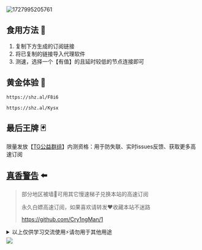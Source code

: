 ![1727995205761](https://github.com/user-attachments/assets/d4211b88-f0b3-417a-8a1c-c053f9f5ce83)

## 食用方法 🍖
1. 复制下方生成的订阅链接
2. 将已复制的链接导入代理软件
3. 测速，选择一个【有值】的且延时较低的节点连接即可

## 黄金体验 💸
```
https://shz.al/F8i6
```
```
https://shz.al/Kysx
```

## 最后王牌 🃏
限量发放【[TG公益群组](https://t.me/+z1HWB3Ns5vowYTM9)】内测资格：用于防失联、实时issues反馈、获取更多高速订阅

## [真香警告](https://github.com/user-attachments/assets/123a42e9-76ea-481b-8244-6cac18c03ccd) ⬅️
> 部分地区被墙🚫可用其它慢速梯子兑换本站的高速订阅
>
> 永久白嫖高速订阅，如果喜欢请转发❤️收藏本站不迷路
>
> https://github.com/Cry1ngMan/1

<details>
<summary>以上仅供学习交流使用⚡️请勿用于其他用途</summary>

&nbsp;
> [![Star History Chart](https://api.star-history.com/svg?repos=Cry1ngMan/1&type=Date)](https://star-history.com/#Cry1ngMan/1&Date)

[![GitHub stars](https://img.shields.io/github/stars/Cry1ngMan/1.svg?style=social&label=Stars)](https://github.com/Cry1ngMan/1/stargazers)
<img src="https://komarev.com/ghpvc/?username=Cry1ngMan&label=Views&color=0e75b6&style=flat" alt="访问量统计" />
</details>

<img src="https://readme-typing-svg.demolab.com?font=Fira+Code&pause=1000&width=850&lines=正在创建新的高速节点.................................💌;解析中...&left=true&size=27" />
